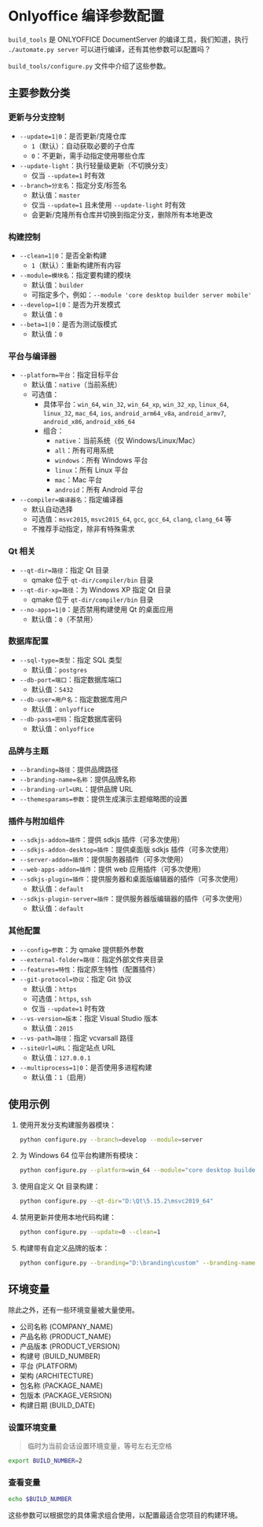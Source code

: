 # Onlyoffice 编译参数配置

`build_tools` 是 ONLYOFFICE DocumentServer 的编译工具，我们知道，执行 `./automate.py server` 可以进行编译，还有其他参数可以配置吗？

`build_tools/configure.py` 文件中介绍了这些参数。

## 主要参数分类

### 更新与分支控制

- `--update=1|0`：是否更新/克隆仓库
  - `1`（默认）：自动获取必要的子仓库
  - `0`：不更新，需手动指定使用哪些仓库
- `--update-light`：执行轻量级更新（不切换分支）
  - 仅当 `--update=1` 时有效
- `--branch=分支名`：指定分支/标签名
  - 默认值：`master`
  - 仅当 `--update=1` 且未使用 `--update-light` 时有效
  - 会更新/克隆所有仓库并切换到指定分支，删除所有本地更改

### 构建控制

- `--clean=1|0`：是否全新构建
  - `1`（默认）：重新构建所有内容
- `--module=模块名`：指定要构建的模块
  - 默认值：`builder`
  - 可指定多个，例如：`--module 'core desktop builder server mobile'`
- `--develop=1|0`：是否为开发模式
  - 默认值：`0`
- `--beta=1|0`：是否为测试版模式
  - 默认值：`0`

### 平台与编译器

- `--platform=平台`：指定目标平台
  - 默认值：`native`（当前系统）
  - 可选值：
    - 具体平台：`win_64`, `win_32`, `win_64_xp`, `win_32_xp`, `linux_64`, `linux_32`, `mac_64`, `ios`, `android_arm64_v8a`, `android_armv7`, `android_x86`, `android_x86_64`
    - 组合：
      - `native`：当前系统（仅 Windows/Linux/Mac）
      - `all`：所有可用系统
      - `windows`：所有 Windows 平台
      - `linux`：所有 Linux 平台
      - `mac`：Mac 平台
      - `android`：所有 Android 平台
- `--compiler=编译器名`：指定编译器
  - 默认自动选择
  - 可选值：`msvc2015`, `msvc2015_64`, `gcc`, `gcc_64`, `clang`, `clang_64` 等
  - 不推荐手动指定，除非有特殊需求

### Qt 相关

- `--qt-dir=路径`：指定 Qt 目录
  - qmake 位于 `qt-dir/compiler/bin` 目录
- `--qt-dir-xp=路径`：为 Windows XP 指定 Qt 目录
  - qmake 位于 `qt-dir/compiler/bin` 目录
- `--no-apps=1|0`：是否禁用构建使用 Qt 的桌面应用
  - 默认值：`0`（不禁用）

### 数据库配置

- `--sql-type=类型`：指定 SQL 类型
  - 默认值：`postgres`
- `--db-port=端口`：指定数据库端口
  - 默认值：`5432`
- `--db-user=用户名`：指定数据库用户
  - 默认值：`onlyoffice`
- `--db-pass=密码`：指定数据库密码
  - 默认值：`onlyoffice`

### 品牌与主题

- `--branding=路径`：提供品牌路径
- `--branding-name=名称`：提供品牌名称
- `--branding-url=URL`：提供品牌 URL
- `--themesparams=参数`：提供生成演示主题缩略图的设置

### 插件与附加组件

- `--sdkjs-addon=插件`：提供 sdkjs 插件（可多次使用）
- `--sdkjs-addon-desktop=插件`：提供桌面版 sdkjs 插件（可多次使用）
- `--server-addon=插件`：提供服务器插件（可多次使用）
- `--web-apps-addon=插件`：提供 web 应用插件（可多次使用）
- `--sdkjs-plugin=插件`：提供服务器和桌面版编辑器的插件（可多次使用）
  - 默认值：`default`
- `--sdkjs-plugin-server=插件`：提供服务器版编辑器的插件（可多次使用）
  - 默认值：`default`

### 其他配置

- `--config=参数`：为 qmake 提供额外参数
- `--external-folder=路径`：指定外部文件夹目录
- `--features=特性`：指定原生特性（配置插件）
- `--git-protocol=协议`：指定 Git 协议
  - 默认值：`https`
  - 可选值：`https`, `ssh`
  - 仅当 `--update=1` 时有效
- `--vs-version=版本`：指定 Visual Studio 版本
  - 默认值：`2015`
- `--vs-path=路径`：指定 vcvarsall 路径
- `--siteUrl=URL`：指定站点 URL
  - 默认值：`127.0.0.1`
- `--multiprocess=1|0`：是否使用多进程构建
  - 默认值：`1`（启用）

## 使用示例

1. 使用开发分支构建服务器模块：

   ```bash
   python configure.py --branch=develop --module=server
   ```

2. 为 Windows 64 位平台构建所有模块：

   ```bash
   python configure.py --platform=win_64 --module="core desktop builder server"
   ```

3. 使用自定义 Qt 目录构建：

   ```bash
   python configure.py --qt-dir="D:\Qt\5.15.2\msvc2019_64"
   ```

4. 禁用更新并使用本地代码构建：

   ```bash
   python configure.py --update=0 --clean=1
   ```

5. 构建带有自定义品牌的版本：
   ```bash
   python configure.py --branding="D:\branding\custom" --branding-name="CustomOffice"
   ```

## 环境变量

除此之外，还有一些环境变量被大量使用。

- 公司名称 (COMPANY_NAME)
- 产品名称 (PRODUCT_NAME)
- 产品版本 (PRODUCT_VERSION)
- 构建号 (BUILD_NUMBER)
- 平台 (PLATFORM)
- 架构 (ARCHITECTURE)
- 包名称 (PACKAGE_NAME)
- 包版本 (PACKAGE_VERSION)
- 构建日期 (BUILD_DATE)

### 设置环境变量

> 临时为当前会话设置环境变量，等号左右无空格

```bash
export BUILD_NUMBER=2
```

### 查看变量

```bash
echo $BUILD_NUMBER
```

这些参数可以根据您的具体需求组合使用，以配置最适合您项目的构建环境。
